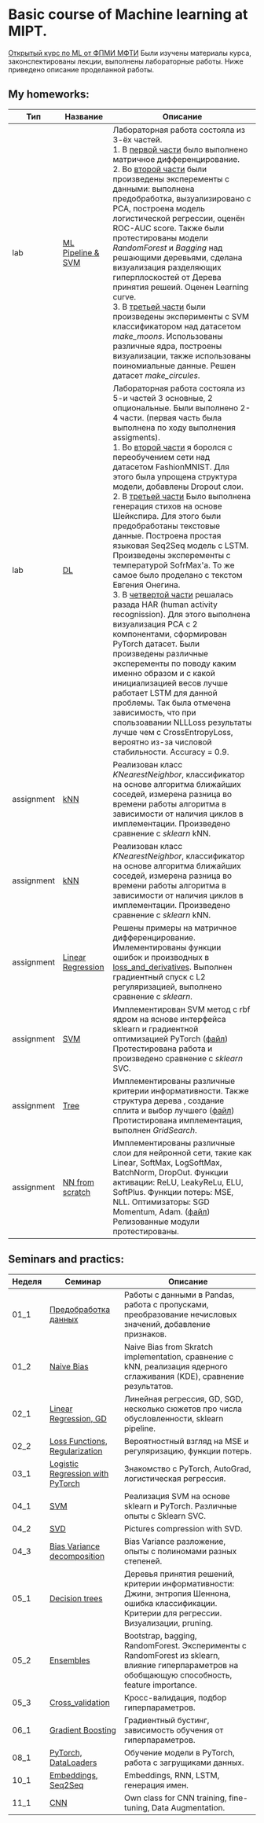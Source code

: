 # Basic course of Machine learning at MIPT.

[Открытый курс по ML от ФПМИ МФТИ](https://github.com/girafe-ai/ml-course)
Были изучены материалы курса, законспектированы лекции, выполнены лабораторные работы. Ниже приведено описание проделанной работы.

## My homeworks: 
|Тип|Название|Описание|
|---|--------|--------|
|lab|[ML Pipeline & SVM](https://github.com/Myashka/MIPT_Basic_ML/tree/main/Homeworks/Lab1_ML_pipeline_and_SVM)| Лабораторная работа состояла из 3-ёх частей.<br>1. В [первой части](https://github.com/Myashka/MIPT_Basic_ML/blob/main/Homeworks/Lab1_ML_pipeline_and_SVM/Lab1_part1_differentiation.ipynb) было выполнено матричное дифференцирование.<br>2. Во [второй части](https://github.com/Myashka/MIPT_Basic_ML/blob/main/Homeworks/Lab1_ML_pipeline_and_SVM/Lab1_part2_ml_pipeline.ipynb) были произведены эксперементы с данными: выполнена предобработка, вызуализировано с PCA, построена модель логистической регрессии, оценён ROC-AUC score. Также были протестированы модели _RandomForest_ и _Bagging_ над решающими деревьями, сделана визуализация разделяющих гиперплоскостей от Дерева принятия решеий. Оценен Learning curve.<br>3. В [третьей части](https://github.com/Myashka/MIPT_Basic_ML/blob/main/Homeworks/Lab1_ML_pipeline_and_SVM/Lab1_part3_SVM.ipynb) были произведены эксперименты с SVM классификатором над датасетом _make_moons_. Использованы различные ядра, построены визуализации, также использованы поиномиальные данные. Решен датасет _make_circules_.|
|lab|[DL](https://github.com/Myashka/MIPT_Basic_ML/tree/main/Homeworks/Lab2_DL)| Лабораторная работа состояла из 5-и частей 3 основные, 2 опциональные. Были выполнено 2-4 части. (первая часть была выполнена по ходу выполнения assigments).<br>1. Во [второй части](https://github.com/Myashka/MIPT_Basic_ML/blob/main/Homeworks/Lab2_DL/Lab2_DL_part2_overfitting.ipynb) я боролся с переобучением сети над датасетом FashionMNIST. Для этого была упрощена структура модели, добавлены Dropout слои.<br>2. В [третьей части](https://github.com/Myashka/MIPT_Basic_ML/blob/main/Homeworks/Lab2_DL/Lab2_DL_part3_poetry.ipynb) Было выполнена генерация стихов на основе Шейкспира. Для этого были предобработаны текстовые данные. Построена простая языковая Seq2Seq модель c LSTM. Произведены эксперементы с температурой SofrMax'a. То же самое было проделано с текстом Евгения Онегина.<br>3. В [четвертой части](https://github.com/Myashka/MIPT_Basic_ML/blob/main/Homeworks/Lab2_DL/Lab2_DL_parts_4_and_5_optional.ipynb) решалась разада HAR (human activity recognission). Для этого выполнена визуализация PCA c 2 компонентами, сформирован PyTorch датасет. Были произведены различные эксперементы по поводу каким именно образом и с какой инициализацией весов лучше работает LSTM для данной проблемы. Так была отмечена зависимость, что при спользоавании NLLLoss результаты лучше чем с CrossEntropyLoss, вероятно из-за числовой стабильности. Accuracy = 0.9.|
|assignment|[kNN](https://github.com/Myashka/MIPT_Basic_ML/tree/main/Homeworks/assignment0_01_kNN)| Реализован класс _KNearestNeighbor_, классификатор на основе алгоритма ближайших соседей, измерена разница во времени работы алгоритма в зависимости от наличия циклов в имплементации. Произведено сравнение с _sklearn_ kNN. |
|assignment|[kNN](https://github.com/Myashka/MIPT_Basic_ML/tree/main/Homeworks/assignment0_01_kNN)| Реализован класс _KNearestNeighbor_, классификатор на основе алгоритма ближайших соседей, измерена разница во времени работы алгоритма в зависимости от наличия циклов в имплементации. Произведено сравнение с _sklearn_ kNN.|
|assignment|[Linear Regression](https://github.com/Myashka/MIPT_Basic_ML/tree/main/Homeworks/assignment0_02_Lin_reg)| Решены примеры на матричное дифференцирование. Имлементированы функции ошибок и производных в [loss_and_derivatives](https://github.com/Myashka/MIPT_Basic_ML/blob/main/Homeworks/assignment0_02_Lin_reg/loss_and_derivatives.py). Выполнен градиентный спуск c L2 регуляризацией, выполнено сравнение с _sklearn_.|
|assignment|[SVM](https://github.com/Myashka/MIPT_Basic_ML/tree/main/Homeworks/assignment0_03_SVM)| Имплементирован SVM метод с rbf ядром на яснове интерфейса sklearn и градиентной оптимизацией PyTorch ([файл](https://github.com/Myashka/MIPT_Basic_ML/blob/main/Homeworks/assignment0_03_SVM/svm.py)) Протестирована работа и произведено сравнение с _sklearn_ SVC.|
|assignment|[Tree](https://github.com/Myashka/MIPT_Basic_ML/tree/main/Homeworks/assignment0_04_tree)| Имплементированы различные критерии информативности. Также структура дерева , создание сплита и выбор лучшего ([файл](https://github.com/Myashka/MIPT_Basic_ML/blob/main/Homeworks/assignment0_04_tree/tree.py)) Протистирована имплементация, выполнен _GridSearch_.|
|assignment|[NN from scratch](https://github.com/Myashka/MIPT_Basic_ML/tree/main/Homeworks/assignment0_05_NN_from_scratch)| Имплементированы различные слои для нейронной сети, такие как Linear, SoftMax, LogSoftMax, BatchNorm, DropOut. Функции активации: ReLU, LeakyReLu, ELU, SoftPlus. Функции потерь: MSE, NLL. Оптимизаторы: SGD Momentum, Adam. ([файл](https://github.com/Myashka/MIPT_Basic_ML/blob/main/Homeworks/assignment0_05_NN_from_scratch/modules.ipynb)) Релизованные модули протестированы.|

## Seminars and practics:

Неделя| Семинар | Описание |
|-----|---------|----------|
|  01_1 |[Предобработка данных](https://github.com/Myashka/MIPT_Basic_ML/blob/main/week_01_2_data_preprocessing.ipynb) | Работы с данными в Pandas, работа с пропусками, преобразование нечисловых значений, добавление признаков.|
|  01_2 |[Naive Bias](https://github.com/Myashka/MIPT_Basic_ML/blob/main/week_01_2_naive_bayes.ipynb) | Naive Bias from Skratch implementation, сравнение с kNN, реализация ядерного сглаживания (KDE), сравнение результатов.|
|  02_1 |[Linear Regression, GD](https://github.com/Myashka/MIPT_Basic_ML/blob/main/week_02_1_linear_regression_SGD_pipeline_sklearn_class.ipynb) | Линейная регрессия, GD, SGD, несколько сюжетов про числа обусловленности, sklearn pipeline.|
|  02_2 |[Loss Functions, Regularization](https://github.com/Myashka/MIPT_Basic_ML/blob/main/week_02_2_regilazition_loss_functions.ipynb) | Вероятностный взгляд на MSE и регуляризацию, функции потерь.|
|  03_1 |[Logistic Regression with PyTorch](https://github.com/Myashka/MIPT_Basic_ML/blob/main/week_03_1_intro_to_pytorch_logistic_regression.ipynb) | Знакомство с PyTorch, AutoGrad, логистическая регрессия.|
|  04_1 |[SVM](https://github.com/Myashka/MIPT_Basic_ML/blob/main/week_04_1_SVM.ipynb) | Реализация SVM на основе sklearn и PyTorch. Различные опыты с Sklearn SVC.|
|  04_2 |[SVD](https://github.com/Myashka/MIPT_Basic_ML/blob/main/week_04_2_pictures_svd.ipynb) | Pictures compression with SVD.|
|  04_3 |[Bias Variance decomposition](https://github.com/Myashka/MIPT_Basic_ML/blob/main/week_04_3_BiasVariance.ipynb) | Bias Variance разложение, опыты с полиномами разных степеней.|
|  05_1 |[Decision trees](https://github.com/Myashka/MIPT_Basic_ML/blob/main/week_05_1_decision_trees.ipynb) | Деревья принятия решений, критерии информативности: Джини, энтропия Шеннона, ошибка классификации. Критерии для регрессии. Визуализации, pruning.
|  05_2 |[Ensembles](https://github.com/Myashka/MIPT_Basic_ML/blob/main/week_05_2_ensembles.ipynb) | Bootstrap, bagging, RandomForest. Эксперименты с RandomForest из sklearn, влияние гиперпараметров на обобщающую способность, feature importance.|
|  05_3 |[Cross_validation](https://github.com/Myashka/MIPT_Basic_ML/blob/main/week_05_3_cross_validation_riddle.ipynb) | Кросс-валидация, подбор гиперпараметров.|
|  06_1 |[Gradient Boosting](https://github.com/Myashka/MIPT_Basic_ML/blob/main/week_06_1_gradient_boosting.ipynb) | Градиентный бустинг, зависимость обучения от гиперпараметров.|
|  08_1 |[PyTorch, DataLoaders](https://github.com/Myashka/MIPT_Basic_ML/blob/main/week_08_1_PyTorch_and_Dataloaders.ipynb) | Обучение модели в PyTorch, работа с загрущиками данных.|
|  10_1 |[Embeddings, Seq2Seq](https://github.com/Myashka/MIPT_Basic_ML/blob/main/week_09_1_seq2seq_rnn.ipynb) | Embeddings, RNN, LSTM, генерация имен.|
|  11_1 |[CNN](https://github.com/Myashka/MIPT_Basic_ML/blob/main/week_10_cnn.ipynb) | Own class for CNN training, fine-tuning, Data Augmentation.|

